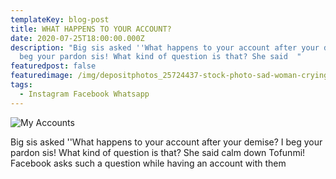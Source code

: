 ```yaml
---
templateKey: blog-post
title: WHAT HAPPENS TO YOUR ACCOUNT?
date: 2020-07-25T18:00:00.000Z
description: "Big sis asked ''What happens to your account after your demise? I
  beg your pardon sis! What kind of question is that? She said  "
featuredpost: false
featuredimage: /img/depositphotos_25724437-stock-photo-sad-woman-crying-next-to.jpg
tags:
  - Instagram Facebook Whatsapp
---
```

![My Accounts](/img/depositphotos_25724437-stock-photo-sad-woman-crying-next-to.jpg "WHAT HAPPENS TO YOUR ACCOUNT AFTER YOUR DEMISE?")

Big sis asked ''What happens to your account after your demise? I beg your pardon sis! What kind of question is that? She said calm down Tofunmi! Facebook asks such a question while having an account with them